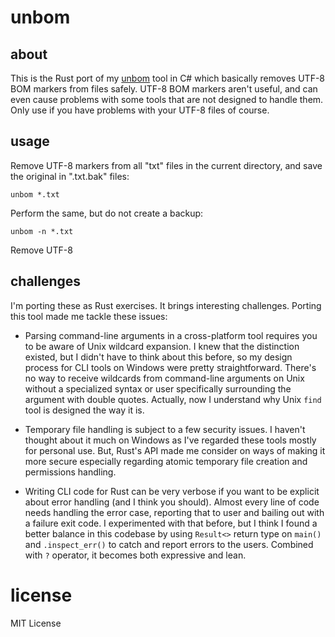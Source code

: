 # unbom

## about

This is the Rust port of my [unbom](https://github.com/ssg/unbom) tool in C#
which basically removes UTF-8 BOM markers from files safely. UTF-8 BOM markers
aren't useful, and can even cause problems with some tools that are not designed
to handle them. Only use if you have problems with your UTF-8 files of course.

## usage

Remove UTF-8 markers from all "txt" files in the current directory, and save 
the original in ".txt.bak" files:

```
unbom *.txt
```

Perform the same, but do not create a backup:

```
unbom -n *.txt
```

Remove UTF-8 

## challenges

I'm porting these as Rust exercises. It brings interesting challenges. Porting 
this tool made me tackle these issues:

- Parsing command-line arguments in a cross-platform tool requires you to be
  aware of Unix wildcard expansion. I knew that the distinction existed, but 
  I didn't have to think about this before, so my design process for CLI tools
  on Windows were pretty straightforward. There's no way to receive wildcards 
  from command-line arguments on Unix without a specialized syntax or user
  specifically surrounding the argument with double quotes. Actually,
  now I understand why Unix `find` tool is designed the way it is.

- Temporary file handling is subject to a few security issues. I haven't thought
  about it much on Windows as I've regarded these tools mostly for personal
  use. But, Rust's API made me consider on ways of making it more secure
  especially regarding atomic temporary file creation and permissions handling.

- Writing CLI code for Rust can be very verbose if you want to be explicit about
  error handling (and I think you should). Almost every line of code needs 
  handling the error case, reporting that to user and bailing out with a failure
  exit code. I experimented with that before, but I think I found a better 
  balance in this codebase by using `Result<>` return type on `main()` and 
  `.inspect_err()` to catch and report errors to the users. Combined with `?`
  operator, it becomes both expressive and lean. 

# license

MIT License